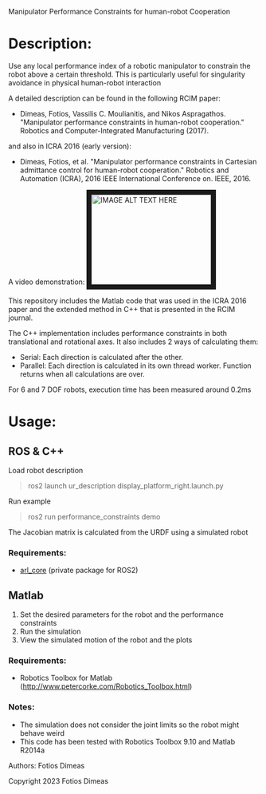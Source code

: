 Manipulator Performance Constraints for human-robot Cooperation

# Description:
Use any local performance index of a robotic manipulator to constrain the robot above a certain threshold.
This is particularly useful for singularity avoidance in physical human-robot interaction

A detailed description can be found in the following RCIM paper:
- Dimeas, Fotios, Vassilis C. Moulianitis, and Nikos Aspragathos. "Manipulator performance constraints in human-robot cooperation." Robotics and Computer-Integrated Manufacturing (2017).

and also in ICRA 2016 (early version):
- Dimeas, Fotios, et al. "Manipulator performance constraints in Cartesian admittance control for human-robot cooperation." Robotics and Automation (ICRA), 2016 IEEE International Conference on. IEEE, 2016.

A video demonstration: 
<a href="http://www.youtube.com/watch?feature=player_embedded&v=1zTDmiDjDOA
" target="_blank"><img src="http://img.youtube.com/vi/1zTDmiDjDOA/0.jpg" 
alt="IMAGE ALT TEXT HERE" width="240" height="180" border="10" /></a>


This repository includes the Matlab code that was used in the ICRA 2016 paper and the extended method in C++ that is presented in the RCIM journal. 

The C++ implementation includes performance constraints in both translational and rotational axes. It also includes 2 ways of calculating them:
* Serial: Each direction is calculated after the other. 
* Parallel: Each direction is calculated in its own thread worker. Function returns when all calculations are over. 

For 6 and 7 DOF robots, execution time has been measured around 0.2ms


# Usage:
## ROS & C++
Load robot description 
> ros2 launch ur_description display_platform_right.launch.py 

Run example
> ros2 run performance_constraints demo

The Jacobian matrix is calculated from the URDF using a simulated robot

### Requirements:
- [arl_core](https://github.com/auth-arl/arl_core) (private package for ROS2)

## Matlab
1. Set the desired parameters for the robot and the performance
constraints
2. Run the simulation
3. View the simulated motion of the robot and the plots

### Requirements:
- Robotics Toolbox for Matlab (http://www.petercorke.com/Robotics_Toolbox.html)

### Notes: 
- The simulation does not consider the joint limits so the robot might behave weird
- This code has been tested with Robotics Toolbox 9.10 and Matlab R2014a


Authors: Fotios Dimeas

Copyright 2023 Fotios Dimeas
